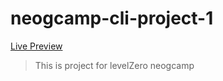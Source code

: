 # neogcamp-cli-project-1

[Live Preview](https://replit.com/@18ECE1004Anurag/howWellDoYouKnowAnurag?embed=true)

>This is project for levelZero neogcamp
